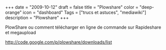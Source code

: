 +++
date = "2009-10-12"
draft = false
title = "Plowshare"
color = "deep-orange"
icon = "dashboard"
Tags = ["trucs et astuces", "mediawiki"]
description = "Plowshare"
+++

PlowShare ou comment télécharger en ligne de commande sur Rapideshare et
megaupload

<http://code.google.com/p/plowshare/downloads/list>
